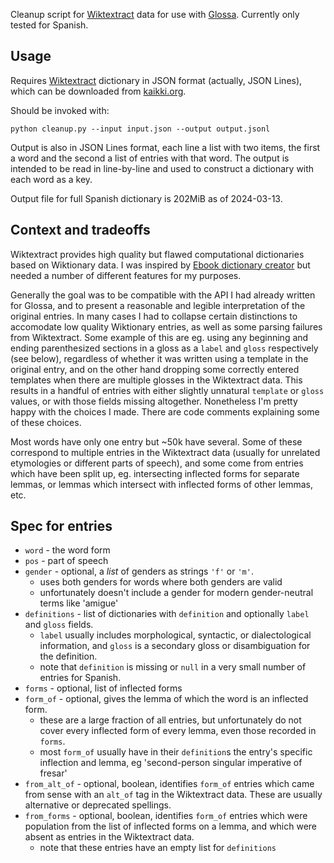 Cleanup script for [Wiktextract](https://github.com/tatuylonen/wiktextract) data for use with [Glossa](https://github.com/herschelrs/glossa-frontend). Currently only tested for Spanish.
## Usage
Requires [Wiktextract](https://github.com/tatuylonen/wiktextract) dictionary in JSON format (actually, JSON Lines), which can be downloaded from [kaikki.org](https://kaikki.org/).

Should be invoked with:
```
python cleanup.py --input input.json --output output.jsonl
```
Output is also in JSON Lines format, each line a list with two items, the first a word and the second a list of entries with that word. The output is intended to be read in line-by-line and used to construct a dictionary with each word as a key.

Output file for full Spanish dictionary is 202MiB as of 2024-03-13.

## Context and tradeoffs
Wiktextract provides high quality but flawed computational dictionaries based on Wiktionary data. I was inspired by [Ebook dictionary creator](https://github.com/Vuizur/ebook_dictionary_creator) but needed a number of different features for my purposes. 

Generally the goal was to be compatible with the API I had already written for Glossa, and to present a reasonable and legible interpretation of the original entries. In many cases I had to collapse certain distinctions to accomodate low quality Wiktionary entries, as well as some parsing failures from Wiktextract. Some example of this are eg. using any beginning and ending parenthesized sections in a gloss as a `label` and `gloss` respectively (see below), regardless of whether it was written using a template in the original entry, and on the other hand dropping some correctly entered templates when there are multiple glosses in the Wiktextract data. This results in a handful of entries with either slightly unnatural `template` or `gloss` values, or with those fields missing altogether. Nonetheless I'm pretty happy with the choices I made. There are code comments explaining some of these choices. 

Most words have only one entry but ~50k have several. Some of these correspond to multiple entries in the Wiktextract data (usually for unrelated etymologies or different parts of speech), and some come from entries which have been split up, eg. intersecting inflected forms for separate lemmas, or lemmas which intersect with inflected forms of other lemmas, etc.

## Spec for entries
- `word` - the word form
- `pos` - part of speech
- `gender` - optional, a *list* of genders as strings `'f'` or `'m'`. 
    - uses both genders for words where both genders are valid
    - unfortunately doesn't include a gender for modern gender-neutral terms like 'amigue'
- `definitions` - list of dictionaries with `definition` and optionally `label` and `gloss` fields. 
    - `label` usually includes morphological, syntactic, or dialectological information, and `gloss` is a secondary gloss or disambiguation for the definition.
    - note that `definition` is missing or `null` in a very small number of entries for Spanish.
- `forms` - optional, list of inflected forms
- `form_of` - optional, gives the lemma of which the word is an inflected form.
    - these are a large fraction of all entries, but unfortunately do not cover every inflected form of every lemma, even those recorded in `forms`.
	- most `form_of` usually have in their `definition`s the entry's specific inflection and lemma, eg 'second-person singular imperative of fresar'
- `from_alt_of` - optional, boolean, identifies `form_of` entries which came from sense with an `alt_of` tag in the Wiktextract data. These are usually alternative or deprecated spellings.
- `from_forms` - optional, boolean, identifies `form_of` entries which were population from the list of inflected forms on a lemma, and which were absent as entries in the Wiktextract data.
    - note that these entries have an empty list for `definitions`